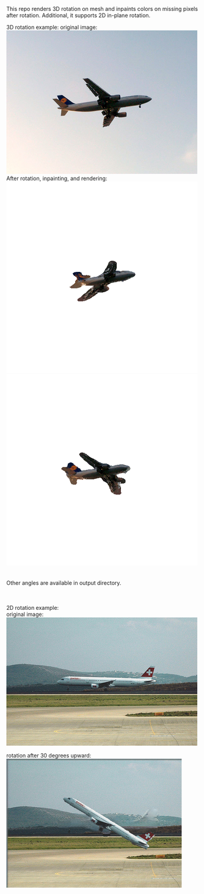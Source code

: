This repo renders 3D rotation on mesh and inpaints colors on missing pixels after rotation. Additional, it supports 2D in-plane rotation. 

3D rotation example:
original image: <br/>
![picture](materials/original_image.png) <br/>
After rotation, inpainting, and rendering:<br/>
![picture](output/view_12.png)
![picture](output/view_18.png)
<br/><br/><br/>
Other angles are available in output directory.
<br/><br/><br/>

2D rotation example:<br/>
original image: <br/>
![picture](materials/2008_001971_rgb.png)<br/>

rotation after 30 degrees upward:<br/>
![picture](output/rotation_330.png)
